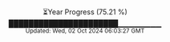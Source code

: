 <p align="center">
⏳Year Progress (75.21 %)<br>
██████████████████████▁▁▁▁▁▁▁▁ <br>
<sub>Updated: Wed, 02 Oct 2024 06:03:27 GMT</sub>
</p>

